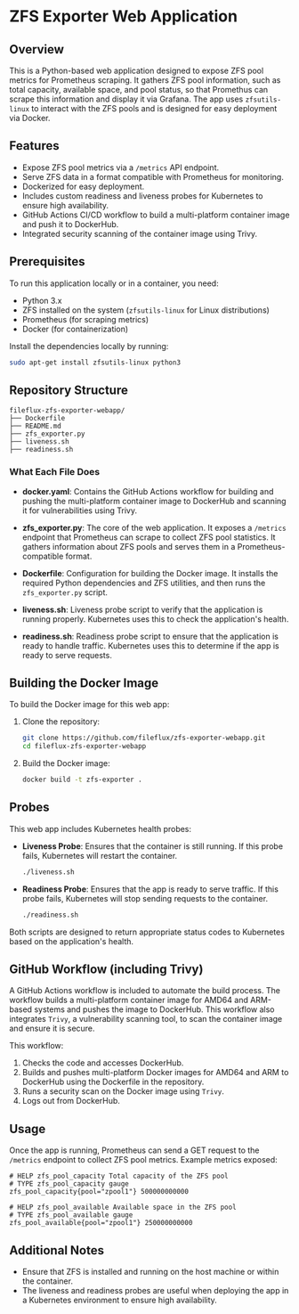 
# ZFS Exporter Web Application

## Overview
This is a Python-based web application designed to expose ZFS pool metrics for Prometheus scraping. It gathers ZFS pool information, such as total capacity, available space, and pool status, so that Promethus can scrape this information and display it via Grafana. The app uses `zfsutils-linux` to interact with the ZFS pools and is designed for easy deployment via Docker.

## Features
- Expose ZFS pool metrics via a `/metrics` API endpoint.
- Serve ZFS data in a format compatible with Prometheus for monitoring.
- Dockerized for easy deployment.
- Includes custom readiness and liveness probes for Kubernetes to ensure high availability.
- GitHub Actions CI/CD workflow to build a multi-platform container image and push it to DockerHub.
- Integrated security scanning of the container image using Trivy.

## Prerequisites
To run this application locally or in a container, you need:
- Python 3.x
- ZFS installed on the system (`zfsutils-linux` for Linux distributions)
- Prometheus (for scraping metrics)
- Docker (for containerization)

Install the dependencies locally by running:
```bash
sudo apt-get install zfsutils-linux python3
```

## Repository Structure

```plaintext
fileflux-zfs-exporter-webapp/
├── Dockerfile             
├── README.md               
├── zfs_exporter.py         
├── liveness.sh             
├── readiness.sh           
```

### What Each File Does
- **docker.yaml**: Contains the GitHub Actions workflow for building and pushing the multi-platform container image to DockerHub and scanning it for vulnerabilities using Trivy.

- **zfs_exporter.py**: The core of the web application. It exposes a `/metrics` endpoint that Prometheus can scrape to collect ZFS pool statistics. It gathers information about ZFS pools and serves them in a Prometheus-compatible format.

- **Dockerfile**: Configuration for building the Docker image. It installs the required Python dependencies and ZFS utilities, and then runs the `zfs_exporter.py` script.

- **liveness.sh**: Liveness probe script to verify that the application is running properly. Kubernetes uses this to check the application's health.

- **readiness.sh**: Readiness probe script to ensure that the application is ready to handle traffic. Kubernetes uses this to determine if the app is ready to serve requests.

## Building the Docker Image

To build the Docker image for this web app:

1. Clone the repository:
   ```bash
   git clone https://github.com/fileflux/zfs-exporter-webapp.git
   cd fileflux-zfs-exporter-webapp
   ```

2. Build the Docker image:
   ```bash
   docker build -t zfs-exporter .
   ```

## Probes

This web app includes Kubernetes health probes:

- **Liveness Probe**: Ensures that the container is still running. If this probe fails, Kubernetes will restart the container.
  ```bash
  ./liveness.sh
  ```

- **Readiness Probe**: Ensures that the app is ready to serve traffic. If this probe fails, Kubernetes will stop sending requests to the container.
  ```bash
  ./readiness.sh
  ```

Both scripts are designed to return appropriate status codes to Kubernetes based on the application's health.

## GitHub Workflow (including Trivy)

A GitHub Actions workflow is included to automate the build process. The workflow builds a multi-platform container image for AMD64 and ARM-based systems and pushes the image to DockerHub. This workflow also integrates `Trivy`, a vulnerability scanning tool, to scan the container image and ensure it is secure.

This workflow:
1. Checks the code and accesses DockerHub.
2. Builds and pushes multi-platform Docker images for AMD64 and ARM to DockerHub using the Dockerfile in the repository.
3. Runs a security scan on the Docker image using `Trivy`.
4. Logs out from DockerHub.

## Usage

Once the app is running, Prometheus can send a GET request to the `/metrics` endpoint to collect ZFS pool metrics. Example metrics exposed:

```plaintext
# HELP zfs_pool_capacity Total capacity of the ZFS pool
# TYPE zfs_pool_capacity gauge
zfs_pool_capacity{pool="zpool1"} 500000000000

# HELP zfs_pool_available Available space in the ZFS pool
# TYPE zfs_pool_available gauge
zfs_pool_available{pool="zpool1"} 250000000000
```

## Additional Notes
- Ensure that ZFS is installed and running on the host machine or within the container.
- The liveness and readiness probes are useful when deploying the app in a Kubernetes environment to ensure high availability.
